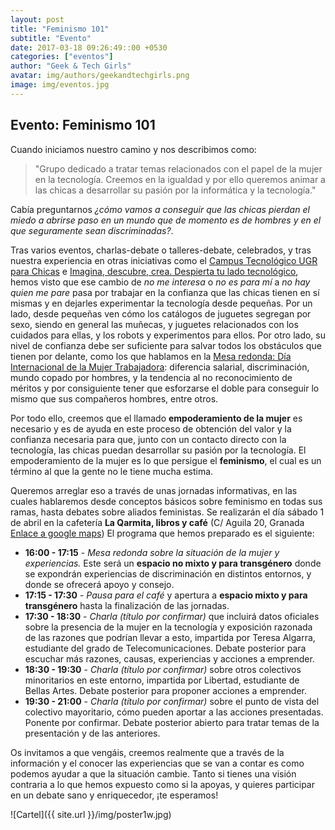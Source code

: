 ```yaml
---
layout: post
title: "Feminismo 101"
subtitle: "Evento"
date: 2017-03-18 09:26:49::00 +0530
categories: ["eventos"]
author: "Geek & Tech Girls"
avatar: img/authors/geekandtechgirls.png
image: img/eventos.jpg
---
```


## Evento: Feminismo 101

Cuando iniciamos nuestro camino y nos describimos como:

> "Grupo dedicado a tratar temas relacionados con el papel de la mujer en la tecnología. Creemos en la igualdad y por ello queremos animar a las chicas a desarrollar su pasión por la informática y la tecnología."

Cabía preguntarnos _¿cómo vamos a conseguir que las chicas pierdan el miedo a abrirse paso en un mundo que de momento es de hombres y en el que seguramente sean discriminadas?_.

Tras varios eventos, charlas-debate o talleres-debate, celebrados, y tras nuestra experiencia en otras iniciativas como el [Campus Tecnológico UGR para Chicas](http://sereingeniera.ugr.es/) e [Imagina, descubre, crea. Despierta tu lado tecnológico](http://osl.ugr.es/imagina-descubre-crea/), hemos visto que ese cambio de _no me interesa_ o _no es para mí_ a _no hay quien me pare_ pasa por trabajar en la confianza que las chicas tienen en sí mismas y en dejarles experimentar la tecnología desde pequeñas. Por un lado, desde pequeñas ven cómo los catálogos de juguetes segregan por sexo, siendo en general las muñecas, y juguetes relacionados con los cuidados para ellas, y los robots y experimentos para ellos. Por otro lado, su nivel de confianza debe ser suficiente para salvar todos los obstáculos que tienen por delante, como los que hablamos en la [Mesa redonda: Día Internacional de la Mujer Trabajadora](https://www.meetup.com/es-ES/Granada-Geek/events/238139583/): diferencia salarial, discriminación, mundo copado por hombres, y la tendencia al no reconocimiento de méritos y por consiguiente tener que esforzarse el doble para conseguir lo mismo que sus compañeros hombres, entre otros.

Por todo ello, creemos que el llamado __empoderamiento de la mujer__ es necesario y es de ayuda en este proceso de obtención del valor y la confianza necesaria para que, junto con un contacto directo con la tecnología, las chicas puedan desarrollar su pasión por la tecnología. El empoderamiento de la mujer es lo que persigue el __feminismo__, el cual es un término al que la gente no le tiene mucha estima.

Queremos arreglar eso a través de unas jornadas informativas, en las cuales hablaremos desde conceptos básicos sobre feminismo en todas sus ramas, hasta debates sobre aliados feministas. Se realizarán el día sábado 1 de abril en la cafetería __La Qarmita, libros y café__ (C/ Aguila 20, Granada [Enlace a google maps](https://goo.gl/maps/17gdHMnEqhT2))
El programa que hemos preparado es el siguiente:

* __16:00 - 17:15__ - _Mesa redonda sobre la situación de la mujer y experiencias._ Este será un __espacio no mixto y para transgénero__ donde se expondrán experiencias de discriminación en distintos entornos, y donde se ofrecerá apoyo y consejo.
* __17:15 - 17:30__ - _Pausa para el café_ y apertura a __espacio mixto y para transgénero__ hasta la finalización de las jornadas.
* __17:30 - 18:30__ - _Charla (título por confirmar)_ que incluirá datos oficiales sobre la presencia de la mujer en la tecnología y exposición razonada de las razones que podrían llevar a esto, impartida por Teresa Algarra, estudiante del grado de Telecomunicaciones. Debate posterior para escuchar más razones, causas, experiencias y acciones a emprender.
* __18:30 - 19:30__ - _Charla (título por confirmar)_ sobre otros colectivos minoritarios en este entorno, impartida por Libertad, estudiante de Bellas Artes. Debate posterior para proponer acciones a emprender.
* __19:30 - 21:00__ - _Charla (título por confirmar)_ sobre el punto de vista del colectivo mayoritario, cómo pueden aportar a las acciones presentadas. Ponente por confirmar. Debate posterior abierto para tratar temas de la presentación y de las anteriores.

Os invitamos a que vengáis, creemos realmente que a través de la información y el conocer las experiencias que se van a contar es como podemos ayudar a que la situación cambie. Tanto si tienes una visión contraria a lo que hemos expuesto como si la apoyas, y quieres participar en un debate sano y enriquecedor, ¡te esperamos!

![Cartel]({{ site.url }}/img/poster1w.jpg)
